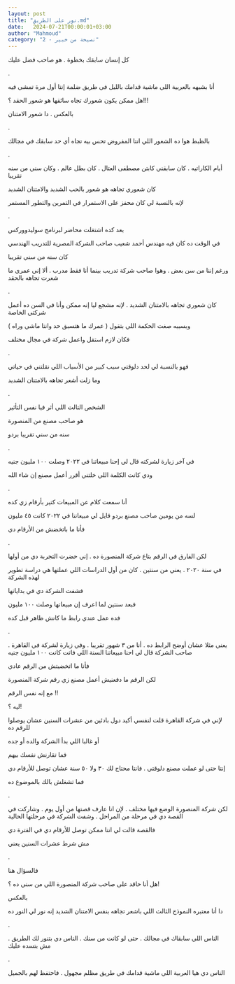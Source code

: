 ```yaml
---
layout: post
title: "نور على الطريق.md"
date:   2024-07-21T00:00:01+03:00
author: "Mahmoud"
category: "2 - نصيحة من خبير"
---
```

كل إنسان سابقك بخطوة . هو صاحب فضل عليك

.

أنا بشبهه بالعربية اللي ماشية قدامك بالليل في طريق ضلمة
إنتا أول مرة تمشي فيه

هل ممكن يكون شعورك تجاه سائقها هو شعور الحقد ؟!!!

بالعكس . دا شعور الامتنان

.

بالظبط هوا ده الشعور اللي انتا المفروض تحس بيه تجاه أي
حد سابقك في مجالك

.

أيام الكاراتيه . كان سابقني كابتن مصطفى العتال . كان بطل
عالم . وكان سني من سنه تقريبا

كان شعوري تجاهه هو شعور بالحب الشديد والامتنان
الشديد

لإنه بالنسبة لي كان محفز على الاستمرار في التمرين
والتطور المستمر

.

بعد كده اشتغلت محاضر لبرنامج سوليدووركس

في الوقت ده كان فيه مهندس أحمد شعيب صاحب الشركة المصرية
للتدريب الهندسي

كان سنه من سني تقريبا

ورغم إننا من سن بعض . وهوا صاحب شركة تدريب بينما أنا فقط
مدرب . ألا إني عمري ما شعرت تجاهه بالحقد

.

كان شعوري تجاهه بالامتنان الشديد . لإنه مشجع ليا إنه
ممكن وأنا في السن ده أعمل شركتي الخاصة

وبسببه صغت الحكمة اللي بتقول ( عمرك ما هتسبق حد وانتا
ماشي وراه )

فكان لازم استقل واعمل شركة في مجال مختلف

.

فهو بالنسبة لي لحد دلوقتي سبب كبير من الأسباب اللي
نقلتني في حياتي

وما زلت أشعر تجاهه بالامتنان الشديد

.

الشخص التالت اللي أثر فيا نفس التأثير

هو صاحب مصنع من المنصورة

سنه من سني تقريبا بردو

.

في آخر زيارة لشركته قال لي إحنا مبيعاتنا في ٢٠٢٢ وصلت
١٠٠ مليون جنيه

ودي كانت الكلمة اللي خلتني أقرر أعمل مصنع إن شاء
الله

.

أنا سمعت كلام عن المبيعات كتير بأرقام زي كده

لسه من يومين صاحب مصنع بردو قايل لي مبيعاتنا في ٢٠٢٢
كانت ٤٥ مليون

فأنا ما باتخضش من الأرقام دي

.

لكن الفارق في الرقم بتاع شركة المنصورة ده . إني حضرت
التجربة دي من أولها

في سنة ٢٠٢٠ . يعني من سنتين . كان من أول الدراسات اللي
عملتها هي دراسة تطوير لهذه الشركة

فشفت الشركة دي في بداياتها

فبعد سنتين لما اعرف إن مبيعاتها وصلت ١٠٠ مليون

فده عمل عندي رابط ما كانش ظاهر قبل كده

.

يعني مثلا عشان أوضح الرابط ده . أنا من ٣ شهور تقريبا .
وفي زيارة لشركة في القاهرة . صاحب الشركة قال لي احنا مبيعاتنا السنة اللي
فاتت كانت ١٠٠ مليون جنيه

فأنا ما اتخضيتش من الرقم عادي

لكن الرقم ما دفعنيش أعمل مصنع زي رقم شركة
المنصورة

مع إنه نفس الرقم !!

ليه ؟!

لإني في شركة القاهرة قلت لنفسي أكيد دول بادئين من عشرات
السنين عشان يوصلوا للرقم ده

أو غالبا اللي بدأ الشركة والده أو جده

فما تقارنش نفسك بيهم

إنتا حتى لو عملت مصنع دلوقتي . فانتا محتاج لك ٣٠ ولا ٥٠
سنة عشان توصل للأرقام دي

فما تشغلش بالك بالموضوع ده

.

لكن شركة المنصورة الوضع فيها مختلف . لإن انا عارف قصتها
من أول يوم . وشاركت في القصة دي في مرحلة من المراحل . وشفت الشركة في
مرحلتها الحالية

فالقصة قالت لي انتا ممكن توصل للأرقام دي في الفترة
دي

مش شرط عشرات السنين يعني

.

فالسؤال هنا

هل أنا حاقد على صاحب شركة المنصورة اللي من سني ده
؟!

بالعكس

دا أنا معتبره النموذج الثالث اللي باشعر تجاهه بنفس
الامتنان الشديد إنه نور لي النور ده

.

الناس اللي سابقاك في مجالك . حتى لو كانت من سنك . الناس
دي بتنور لك الطريق . مش بتسده عليك

.

الناس دي هيا العربية اللي ماشية قدامك في طريق مظلم مجهول
. فاحتفظ لهم بالجميل
